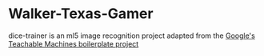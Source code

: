 # Walker-Texas-Gamer
dice-trainer is an ml5 image recognition project adapted from the [Google's Teachable Machines boilerplate project](https://github.com/googlecreativelab/teachable-machine-boilerplate)

